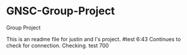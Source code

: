 # GNSC-Group-Project
Group Project

This is an readme file for justin and I's project. 
#test 6:43
Continues to check for connection. Checking. 
test 700
